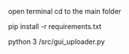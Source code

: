 open terminal
cd to the main folder

  pip install -r requirements.txt
  
  python 3 /src/gui_uploader.py
